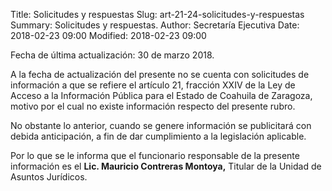 Title: Solicitudes y respuestas
Slug: art-21-24-solicitudes-y-respuestas
Summary: Solicitudes y respuestas.
Author: Secretaría Ejecutiva
Date: 2018-02-23 09:00
Modified: 2018-02-23 09:00


Fecha de última actualización: 30 de marzo 2018.

A la fecha de actualización del presente no se cuenta con solicitudes
de información a que se refiere el artículo 21, fracción XXIV de la Ley
de Acceso a la Información Pública para el Estado de Coahuila de
Zaragoza, motivo por el cual no existe información respecto del
presente rubro.

No obstante lo anterior, cuando se genere información se publicitará
con debida anticipación, a fin de dar cumplimiento a la legislación
aplicable.

Por lo que se le informa que el funcionario responsable de la presente
información es el **Lic. Mauricio Contreras Montoya,** Titular de la
Unidad de Asuntos Jurídicos.
